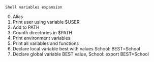 	Shell variables expansion
0. Alias
1. Print user using variable $USER
1. Add to PATH
3. Counth directories in $PATH
4. Print environment variables
5. Print all variables and functions
6. Declare local variable best with values School: BEST=School
7. Declare global variable BEST value, School: export BEST=School
